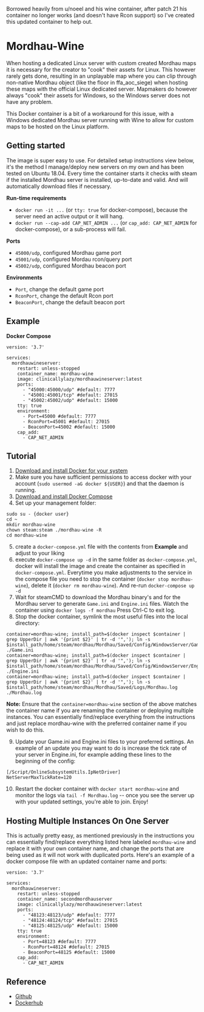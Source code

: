 Borrowed heavily from u/noeel and his wine container, after patch 21 his container no longer works (and doesn't have Rcon support) so I've created this updated container to help out.

# Mordhau-Wine

When hosting a dedicated Linux server with custom created Mordhau maps it is necessary for the creator to "cook" their assets for Linux. This however rarely gets done, resulting in an unplayable map where you can clip through non-native Mordhau object (like the floor in ffa_aoc_siege) when hosting these maps with the official Linux dedicated server. Mapmakers do however always "cook" their assets for Windows, so the Windows server does not have any problem.

This Docker container is a bit of a workaround for this issue, with a Windows dedicated Mordhau server running with Wine to allow for custom maps to be hosted on the Linux platform.

## Getting started

The image is super easy to use. For detailed setup instructions view below, it's the method I manage/deploy new servers on my own and has been tested on Ubuntu 18.04. Every time the container starts it checks with steam if the installed Mordhau server is installed, up-to-date and valid. And will automatically download files if necessary. 

**Run-time requirements**
- `docker run -it ...` (or `tty: true` for docker-compose), because the server need an active output or it will hang.
- `docker run --cap-add CAP_NET_ADMIN ...` (or `cap_add: CAP_NET_ADMIN` for docker-compose), or a sub-process will fail.

**Ports**
- `45000/udp`, configured Mordhau game port
- `45001/udp`, configured Mordau rcon/query port
- `45002/udp`, configured Mordhau beacon port

**Environments**
- `Port`, change the default game port
- `RconPort`, change the default Rcon port
- `BeaconPort`, change the default beacon port

## Example

**Docker Compose**
```
version: '3.7'

services:
  mordhauwineserver:
    restart: unless-stopped
    container_name: mordhau-wine
    image: clinicallylazy/mordhauwineserver:latest
    ports:
      - "45000:45000/udp" #default: 7777
      - "45001:45001/tcp" #default: 27015
      - "45002:45002/udp" #default: 15000
    tty: true
    environment:
      - Port=45000 #default: 7777
      - RconPort=45001 #default: 27015
      - BeaconPort=45002 #default: 15000
    cap_add:
      - CAP_NET_ADMIN
```

## Tutorial

1. [Download and install Docker for your system](https://docs.docker.com/engine/install/)
2. Make sure you have sufficient permissions to access docker with your account (`sudo usermod -aG docker ${USER}`) and that the daemon is running.
3. [Download and install Docker Compose](https://docs.docker.com/compose/install/)
4. Set up your management folder:
```
sudo su - {docker user}
cd ~
mkdir mordhau-wine
chown steam:steam ./mordhau-wine -R
cd mordhau-wine
```
5. create a `docker-compose.yml` file with the contents from **Example** and adjust to your liking
6. execute `docker-compose up -d` in the same folder as `docker-compose.yml`, docker will install the image and create the container as specified in `docker-compose.yml`. Everytime you make adjustments to the service in the compose file you need to stop the container (`docker stop mordhau-wine`), delete it (`docker rm mordhau-wine`). And re-run `docker-compose up -d`
7. Wait for steamCMD to download the Mordhau binary's and for the Mordhau server to generate `Game.ini` and `Engine.ini` files. Watch the container using `docker logs -f mordhau` Press Ctrl-C to exit log.
8. Stop the docker container, symlink the most useful files into the local directory:
```
container=mordhau-wine; install_path=$(docker inspect $container | grep UpperDir | awk '{print $2}' | tr -d '",'); ln -s $install_path/home/steam/mordhau/Mordhau/Saved/Config/WindowsServer/Game.ini ./Game.ini
container=mordhau-wine; install_path=$(docker inspect $container | grep UpperDir | awk '{print $2}' | tr -d '",'); ln -s $install_path/home/steam/mordhau/Mordhau/Saved/Config/WindowsServer/Engine.ini ./Engine.ini
container=mordhau-wine; install_path=$(docker inspect $container | grep UpperDir | awk '{print $2}' | tr -d '",'); ln -s $install_path/home/steam/mordhau/Mordhau/Saved/Logs/Mordhau.log ./Mordhau.log
```
**Note:** Ensure that the `container=mordhau-wine` section of the above matches the container name if you are renaming the container or deploying multiple instances. You can essentially find/replace everything from the instructions and just replace mordhau-wine with the preferred container name if you wish to do this.

9. Update your Game.ini and Engine.ini files to your preferred settings. An example of an update you may want to do is increase the tick rate of your server in Engine.ini, for example adding these lines to the beginning of the config:
```
[/Script/OnlineSubsystemUtils.IpNetDriver]
NetServerMaxTickRate=120
```
10. Restart the docker container with `docker start mordhau-wine` and monitor the logs via `tail -f Mordhau.log` -- once you see the server up with your updated settings, you're able to join. Enjoy!

## Hosting Multiple Instances On One Server

This is actually pretty easy, as mentioned previously in the instructions you can essentially find/replace everything listed here labeled `mordhau-wine` and replace it with your own container name, and change the ports that are being used as it will not work with duplicated ports. Here's an example of a docker compose file with an updated container name and ports:
```
version: '3.7'

services:
  mordhauwineserver:
    restart: unless-stopped
    container_name: secondmordhauserver
    image: clinicallylazy/mordhauwineserver:latest
    ports:
      - "48123:48123/udp" #default: 7777
      - "48124:48124/tcp" #default: 27015
      - "48125:48125/udp" #default: 15000
    tty: true
    environment:
      - Port=48123 #default: 7777
      - RconPort=48124 #default: 27015
      - BeaconPort=48125 #default: 15000
    cap_add:
      - CAP_NET_ADMIN
```

## Reference
- [Github](https://github.com/clinicallylazy/mordhauwineserver)
- [Dockerhub](https://hub.docker.com/r/clinicallylazy/mordhauwineserver)
